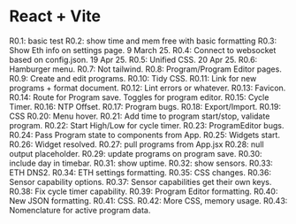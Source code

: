 # React + Vite

R0.1: basic test
R0.2: show time and mem free with basic formatting
R0.3: Show Eth info on settings page. 9 March 25.
R0.4: Connect to websocket based on config.json. 19 Apr 25.
R0.5: Unified CSS. 20 Apr 25.
R0.6: Hamburger menu.
R0.7: Not tailwind.
R0.8: Program/Program Editor pages.
R0.9: Create and edit programs.
R0.10: Tidy CSS.
R0.11: Link for new programs + format document.
R0.12: Lint errors or whatever.
R0.13: Favicon.
R0.14: Route for Program save. Toggles for program editor.
R0.15: Cycle Timer.
R0.16: NTP Offset.
R0.17: Program bugs.
R0.18: Export/Import.
R0.19: CSS
R0.20: Menu hover.
R0.21: Add time to program start/stop, validate program.
R0.22: Start High/Low for cycle timer.
R0.23: ProgramEditor bugs.
R0.24: Pass Program state to components from App.
R0.25: Widgets start.
R0.26: Widget resolved.
R0.27: pull programs from App.jsx
R0.28: null output placeholder.
R0.29: update programs on program save.
R0.30: include day in timebar.
R0.31: show uptime.
R0.32: show sensors.
R0.33: ETH DNS2.
R0.34: ETH settings formatting.
R0.35: CSS changes.
R0.36: Sensor capability options.
R0.37: Sensor capabilities get their own keys.
R0.38: Fix cycle timer capability. 
R0.39: Program Editor formatting.
R0.40: New JSON formatting.
R0.41: CSS.
R0.42: More CSS, memory usage.
R0.43: Nomenclature for active program data.